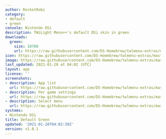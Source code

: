 ```yaml
---
author: RocketRobz
category:
- default
- green
console: Nintendo DSi
description: TWiLight Menu++'s default DSi skin in green
downloads:
  green:
    size: 18788
    url: https://raw.githubusercontent.com/DS-Homebrew/twlmenu-extras/master/_nds/TWiLightMenu/dsimenu/themes/green.7z
icon: https://raw.githubusercontent.com/DS-Homebrew/twlmenu-extras/master/_nds/TWiLightMenu/dsimenu/themes/meta/green/icon.png
image: https://raw.githubusercontent.com/DS-Homebrew/twlmenu-extras/master/_nds/TWiLightMenu/dsimenu/themes/meta/green/icon.png
last_updated: 2021-01-28 at 04:02 (UTC)
layout: app
license: ''
screenshots:
- description: App list
  url: https://raw.githubusercontent.com/DS-Homebrew/twlmenu-extras/master/_nds/TWiLightMenu/dsimenu/themes/meta/green/screenshots/app-list.png
- description: Per game settings
  url: https://raw.githubusercontent.com/DS-Homebrew/twlmenu-extras/master/_nds/TWiLightMenu/dsimenu/themes/meta/green/screenshots/per-game-settings.png
- description: Select menu
  url: https://raw.githubusercontent.com/DS-Homebrew/twlmenu-extras/master/_nds/TWiLightMenu/dsimenu/themes/meta/green/screenshots/select-menu.png
systems:
- Nintendo DSi
title: Default Green
updated: '2021-01-28T04:02:30Z'
version: v1.0.1
---
```

